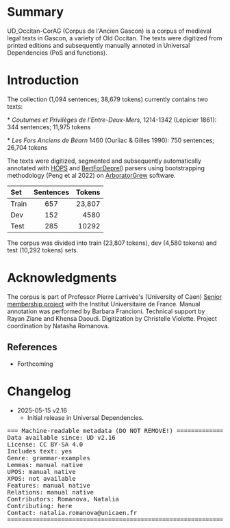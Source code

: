 # Summary
UD_Occitan-CorAG (Corpus de l'Ancien Gascon) is a corpus of medieval legal texts in Gascon, a variety of Old Occitan. The texts were digitized from printed editions and subsequently manually annoted in Universal Dependencies (PoS and functions).

# Introduction

The collection (1,094 sentences; 38,679 tokens) currently contains two texts:

\* _Coutumes et Privilèges de l’Entre-Deux-Mers_, 1214-1342 (Lépicier 1861): 344 sentences; 11,975 tokens

\* _Les Fors Anciens de Béarn_ 1460 (Ourliac & Gilles 1990): 750 sentences; 26,704  tokens

The texts were digitized, segmented and subsequently automatically annotated with [HOPS](https://github.com/hopsparser/hopsparser) and [BertForDeprel](https://github.com/kirianguiller/BertForDeprel)) parsers using bootstrapping methodology (Peng et al 2022) on [ArboratorGrew](https://arborator.grew.fr/#/) software.

| Set               | Sentences| Tokens|
| :---------------- | :------: | ----: |
| Train             |  657     | 23,807|
| Dev               |  152     | 4580  |
| Test              |  285     | 10292 |

The corpus was divided into train (23,807 tokens), dev (4,580 tokens) and test (10,292 tokens) sets.


# Acknowledgments
The corpus is part of Professor Pierre Larrivée's (University of Caen) [Senior membership project](https://www.iufrance.fr/les-membres-de-liuf/membre/2346-pierre-larrivee.html) with the Institut Universitaire de France. Manual annotation was performed by Barbara Francioni. Technical support by Rayan Ziane and Khensa Daoudi. Digitization by Christelle Violette. Project coordination by Natasha Romanova.

## References

* Forthcoming


# Changelog

* 2025-05-15 v2.16
  * Initial release in Universal Dependencies.


<pre>
=== Machine-readable metadata (DO NOT REMOVE!) ================================
Data available since: UD v2.16
License: CC BY-SA 4.0
Includes text: yes
Genre: grammar-examples
Lemmas: manual native
UPOS: manual native
XPOS: not available
Features: manual native
Relations: manual native
Contributors: Romanova, Natalia
Contributing: here
Contact: natalia.romanova@unicaen.fr
===============================================================================
</pre>

